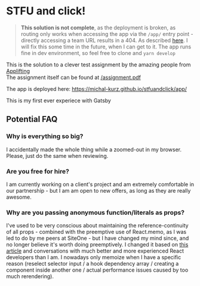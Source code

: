 # STFU and click!

> **This solution is not complete**, as the deployment is broken, as routing only works when accessing the app via the `/app/` entry point - directly accessing a team URL results in a 404. As described [here](https://stackoverflow.com/questions/64412745/gatsby-dynamic-routing-breaks-upon-gh-pages-deploy). I will fix this some time in the future, when I can get to it. The app runs fine in dev environment, so feel free to clone and `yarn develop`

This is the solution to a clever test assignment by the amazing people from [Applifting](https://www.applifting.cz/)   
The assignment itself can be found at [/assignment.pdf](assignment.pdf)

The app is deployed here: https://michal-kurz.github.io/stfuandclick/app/  

This is my first ever experiece with Gatsby

 ## Potential FAQ
 ### Why is everything so big?
 I accidentally made the whole thing while a zoomed-out in my browser. Please, just do the same when reviewing.
 
 ### Are you free for hire?
 I am currently working on a client's project and am extremely comfortable in our partnership - but I am  am open to new offers, as long as they are really awesome. 

 ### Why are you passing anonymous function/literals as props?
 I've used to be very conscious about maintaining the reference-continuity of all props - combined with the preemptive use of React.memo, as I was led to do by me peers at SiteOne - but I have changed my mind since, and no longer believe it's worth doing preemptively. I changed it based on [this article](https://kentcdodds.com/blog/usememo-and-usecallback) and conversations with much better and more experienced React developers than I am. I nowadays only memoize when I have a specific reason (reselect selector input / a hook dependency array / creating a component inside another one / actual performance issues caused by too much rerendering). 
  
